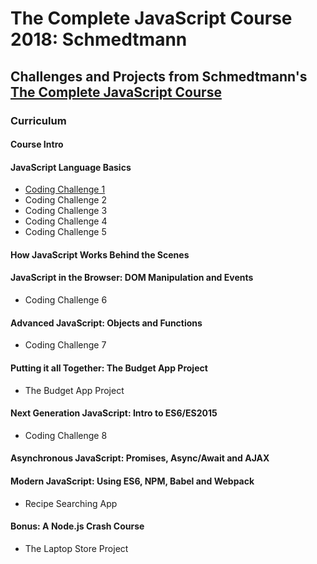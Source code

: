 # The Complete JavaScript Course 2018: Schmedtmann

## Challenges and Projects from Schmedtmann's [The Complete JavaScript Course](https://www.udemy.com/the-complete-javascript-course/learn/v4/overview)

### Curriculum

#### Course Intro
#### JavaScript Language Basics
* [Coding Challenge 1](/Complete_Javascript_Course_Schmedtmann/codingChallenge1.js)
* Coding Challenge 2
* Coding Challenge 3
* Coding Challenge 4
* Coding Challenge 5
#### How JavaScript Works Behind the Scenes
#### JavaScript in the Browser: DOM Manipulation and Events
* Coding Challenge 6
#### Advanced JavaScript: Objects and Functions
* Coding Challenge 7
#### Putting it all Together: The Budget App Project
* The Budget App Project
#### Next Generation JavaScript: Intro to ES6/ES2015
* Coding Challenge 8
#### Asynchronous JavaScript: Promises, Async/Await and AJAX
#### Modern JavaScript: Using ES6, NPM, Babel and Webpack
* Recipe Searching App
#### Bonus: A Node.js Crash Course
* The Laptop Store Project






